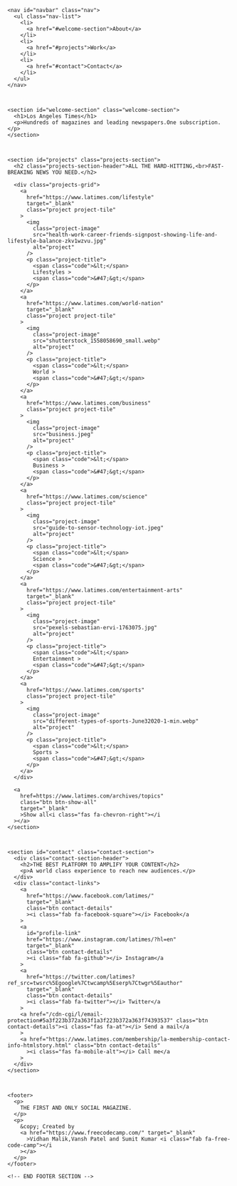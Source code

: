 <!DOCTYPE html>
<html>
  <head>
    <link rel="stylesheet" href="20cse326.css">
    <link
      rel="stylesheet"
      href="https://use.fontawesome.com/releases/v5.8.2/css/all.css"
      integrity="sha384-oS3vJWv+0UjzBfQzYUhtDYW+Pj2yciDJxpsK1OYPAYjqT085Qq/1cq5FLXAZQ7Ay"
      crossorigin="anonymous"
    />
    <link
      href="https://fonts.googleapis.com/css?family=Poppins:200i,300,400&display=swap"
      rel="stylesheet"
    />
    <link
      href="https://fonts.googleapis.com/css?family=Raleway:700&display=swap"
      rel="stylesheet"
    />
  </head>
  <body>
    

    <nav id="navbar" class="nav">
      <ul class="nav-list">
        <li>
          <a href="#welcome-section">About</a>
        </li>
        <li>
          <a href="#projects">Work</a>
        </li>
        <li>
          <a href="#contact">Contact</a>
        </li>
      </ul>
    </nav>

  

    <section id="welcome-section" class="welcome-section">
      <h1>Los Angeles Times</h1>
      <p>Hundreds of magazines and leading newspapers.One subscription.</p>
    </section>

    

    <section id="projects" class="projects-section">
      <h2 class="projects-section-header">ALL THE HARD-HITTING,<br>FAST-BREAKING NEWS YOU NEED.</h2>

      <div class="projects-grid">
        <a
          href="https://www.latimes.com/lifestyle"
          target="_blank"
          class="project project-tile"
        >
          <img
            class="project-image"
            src="health-work-career-friends-signpost-showing-life-and-lifestyle-balance-zkv1wzvu.jpg"
            alt="project"
          />
          <p class="project-title">
            <span class="code">&lt;</span>
            Lifestyles >
            <span class="code">&#47;&gt;</span>
          </p>
        </a>
        <a
          href="https://www.latimes.com/world-nation"
          target="_blank"
          class="project project-tile"
        >
          <img
            class="project-image"
            src="shutterstock_1558058690_small.webp"
            alt="project"
          />
          <p class="project-title">
            <span class="code">&lt;</span>
            World >
            <span class="code">&#47;&gt;</span>
          </p>
        </a>
        <a
          href="https://www.latimes.com/business"
          class="project project-tile"
        >
          <img
            class="project-image"
            src="business.jpeg"
            alt="project"
          />
          <p class="project-title">
            <span class="code">&lt;</span>
            Business >
            <span class="code">&#47;&gt;</span>
          </p>
        </a>
        <a
          href="https://www.latimes.com/science"
          class="project project-tile"
        >
          <img
            class="project-image"
            src="guide-to-sensor-technology-iot.jpeg"
            alt="project"
          />
          <p class="project-title">
            <span class="code">&lt;</span>
            Science >
            <span class="code">&#47;&gt;</span>
          </p>
        </a>
        <a
          href="https://www.latimes.com/entertainment-arts"
          target="_blank"
          class="project project-tile"
        >
          <img
            class="project-image"
            src="pexels-sebastian-ervi-1763075.jpg"
            alt="project"
          />
          <p class="project-title">
            <span class="code">&lt;</span>
            Entertainment >
            <span class="code">&#47;&gt;</span>
          </p>
        </a>
        <a
          href="https://www.latimes.com/sports"
          class="project project-tile"
        >
          <img
            class="project-image"
            src="different-types-of-sports-June32020-1-min.webp"
            alt="project"
          />
          <p class="project-title">
            <span class="code">&lt;</span>
            Sports >
            <span class="code">&#47;&gt;</span>
          </p>
        </a>
      </div>

      <a
        href=https://www.latimes.com/archives/topics"
        class="btn btn-show-all"
        target="_blank"
        >Show all<i class="fas fa-chevron-right"></i
      ></a>
    </section>

   

    <section id="contact" class="contact-section">
      <div class="contact-section-header">
        <h2>THE BEST PLATFORM TO AMPLIFY YOUR CONTENT</h2>
        <p>A world class experience to reach new audiences.</p>
      </div>
      <div class="contact-links">
        <a
          href="https://www.facebook.com/latimes/"
          target="_blank"
          class="btn contact-details"
          ><i class="fab fa-facebook-square"></i> Facebook</a
        >
        <a
          id="profile-link"
          href="https://www.instagram.com/latimes/?hl=en"
          target="_blank"
          class="btn contact-details"
          ><i class="fab fa-github"></i> Instagram</a
        >
        <a
          href="https://twitter.com/latimes?ref_src=twsrc%5Egoogle%7Ctwcamp%5Eserp%7Ctwgr%5Eauthor"
          target="_blank"
          class="btn contact-details"
          ><i class="fab fa-twitter"></i> Twitter</a
        >
        <a href="/cdn-cgi/l/email-protection#5a3f223b372a363f1a3f223b372a363f74393537" class="btn contact-details"><i class="fas fa-at"></i> Send a mail</a
        >
        <a href="https://www.latimes.com/membership/la-membership-contact-info-htmlstory.html" class="btn contact-details"
          ><i class="fas fa-mobile-alt"></i> Call me</a
        >
      </div>
    </section>

    

    <footer>
      <p>
        THE FIRST AND ONLY SOCIAL MAGAZINE.
      </p>
      <p>
        &copy; Created by
        <a href="https://www.freecodecamp.com/" target="_blank"
          >Vidhan Malik,Vansh Patel and Sumit Kumar <i class="fab fa-free-code-camp"></i
        ></a>
      </p>
    </footer>

    <!-- END FOOTER SECTION -->
  <script data-cfasync="false" src="/cdn-cgi/scripts/5c5dd728/cloudflare-static/email-decode.min.js"></script></body>
</html>
